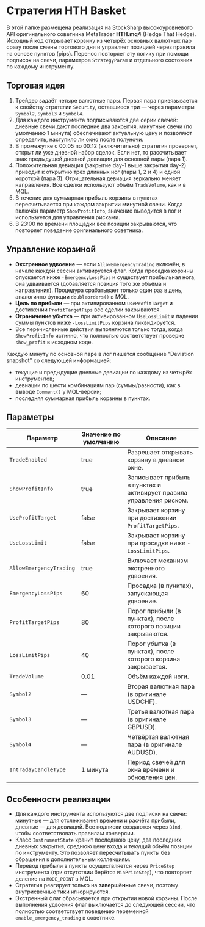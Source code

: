 # Стратегия HTH Basket

В этой папке размещена реализация на StockSharp высокоуровневого API оригинального советника MetaTrader **HTH.mq4** (Hedge That Hedge). Исходный код открывает корзину из четырёх основных валютных пар сразу после смены торгового дня и управляет позицией через правила на основе пунктов (pips). Перенос повторяет эту логику при помощи подписок на свечи, параметров `StrategyParam` и отдельного состояния по каждому инструменту.

## Торговая идея

1. Трейдер задаёт четыре валютные пары. Первая пара привязывается к свойству стратегии `Security`, оставшиеся три — через параметры `Symbol2`, `Symbol3` и `Symbol4`.
2. Для каждого инструмента подписываются две серии свечей: дневные свечи дают последние два закрытия, минутные свечи (по умолчанию 1 минута) обеспечивают актуальную цену и позволяют определить, наступило ли окно после полуночи.
3. В промежутке с 00:05 по 00:12 (включительно) стратегия проверяет, открыт ли уже дневной набор сделок. Если нет, то рассчитывает знак предыдущей дневной девиации для основной пары (пара 1).
4. Положительная девиация (закрытие day-1 выше закрытия day-2) приводит к открытию трёх длинных ног (пары 1, 2 и 4) и одной короткой (пара 3). Отрицательная девиация зеркально меняет направления. Все сделки используют объём `TradeVolume`, как и в MQL.
5. В течение дня суммарная прибыль корзины в пунктах пересчитывается при каждом закрытии минутной свечи. Когда включён параметр `ShowProfitInfo`, значение выводится в лог и используется для управления рисками.
6. В 23:00 по времени площадки все позиции закрываются, что повторяет поведение оригинального советника.

## Управление корзиной

- **Экстренное удвоение** — если `AllowEmergencyTrading` включён, в начале каждой сессии активируется флаг. Когда просадка корзины опускается ниже `-EmergencyLossPips` и существует прибыльная нога, она удваивается (добавляется позиция того же объёма и направления). Процедура срабатывает только один раз в день, аналогично функции `doubleorders()` в MQL.
- **Цель по прибыли** — при активированном `UseProfitTarget` и достижении `ProfitTargetPips` все сделки закрываются.
- **Ограничение убытка** — при активированном `UseLossLimit` и падении суммы пунктов ниже `-LossLimitPips` корзина ликвидируется.
- Все перечисленные действия выполняются только тогда, когда `ShowProfitInfo` истинно, что полностью соответствует проверке `show_profit` в исходном коде.

Каждую минуту по основной паре в лог пишется сообщение "Deviation snapshot" со следующей информацией:

- текущие и предыдущие дневные девиации по каждому из четырёх инструментов;
- девиации по шести комбинациям пар (суммы/разности), как в выводе `Comment()` у MQL-версии;
- последняя суммарная прибыль корзины в пунктах.

## Параметры

| Параметр | Значение по умолчанию | Описание |
|----------|-----------------------|----------|
| `TradeEnabled` | true | Разрешает открывать корзину в дневном окне. |
| `ShowProfitInfo` | true | Записывает прибыль в пунктах и активирует правила управления риском. |
| `UseProfitTarget` | false | Закрывает корзину при достижении `ProfitTargetPips`. |
| `UseLossLimit` | false | Закрывает корзину при просадке ниже `-LossLimitPips`. |
| `AllowEmergencyTrading` | true | Включает механизм экстренного удвоения. |
| `EmergencyLossPips` | 60 | Просадка (в пунктах), запускающая удвоение. |
| `ProfitTargetPips` | 80 | Порог прибыли (в пунктах), после которого позиции закрываются. |
| `LossLimitPips` | 40 | Порог убытка (в пунктах), после которого корзина закрывается. |
| `TradeVolume` | 0.01 | Объём каждой ноги. |
| `Symbol2` | — | Вторая валютная пара (в оригинале USDCHF). |
| `Symbol3` | — | Третья валютная пара (в оригинале GBPUSD). |
| `Symbol4` | — | Четвёртая валютная пара (в оригинале AUDUSD). |
| `IntradayCandleType` | 1 минута | Период свечей для окна времени и обновления цен. |

## Особенности реализации

- Для каждого инструмента используются две подписки на свечи: минутные — для отслеживания времени и расчёта прибыли, дневные — для девиаций. Все подписки создаются через `Bind`, чтобы соответствовать правилам конверсии.
- Класс `InstrumentState` хранит последнюю цену, два последних дневных закрытия, среднюю цену входа и текущий объём позиции по инструменту. Это позволяет пересчитывать пункты без обращения к дополнительным коллекциям.
- Перевод прибыли в пункты осуществляется через `PriceStep` инструмента (при отсутствии берётся `MinPriceStep`), что повторяет деление на `MODE_POINT` в MQL.
- Стратегия реагирует только на **завершённые** свечи, поэтому внутрисвечные тики игнорируются.
- Экстренный флаг сбрасывается при открытии новой корзины. После выполнения удвоения флаг выключается до следующей сессии, что полностью соответствует поведению переменной `enable_emergency_trading` в советнике.
